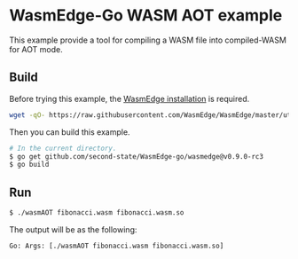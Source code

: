 # WasmEdge-Go WASM AOT example

This example provide a tool for compiling a WASM file into compiled-WASM for AOT mode.

## Build

Before trying this example, the [WasmEdge installation](https://github.com/WasmEdge/WasmEdge/blob/master/docs/install.md) is required.

```bash
wget -qO- https://raw.githubusercontent.com/WasmEdge/WasmEdge/master/utils/install.sh | bash -s -- -v 0.9.0-rc.2
```

Then you can build this example.

```bash
# In the current directory.
$ go get github.com/second-state/WasmEdge-go/wasmedge@v0.9.0-rc3
$ go build
```

## Run

```bash
$ ./wasmAOT fibonacci.wasm fibonacci.wasm.so
```

The output will be as the following:

```
Go: Args: [./wasmAOT fibonacci.wasm fibonacci.wasm.so]
```
